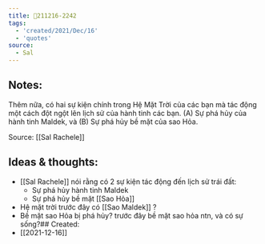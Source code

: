 ```yaml
---
title: 💬211216-2242
tags:
  - 'created/2021/Dec/16'
  - 'quotes'
source:
  - Sal
---
```


## Notes:
Thêm nữa, có hai sự kiện chính trong Hệ Mặt Trời của các bạn mà tác động một cách đột ngột lên lịch sử của hành tinh các bạn. (A) Sự phá hủy của hành tinh Maldek, và (B) Sự phá hủy bề mặt của sao Hỏa.

Source: [[Sal Rachele]]

## Ideas & thoughts:
- [[Sal Rachele]] nói rằng có 2 sự kiện tác động đến lịch sử trái đất:
	- Sự phá hủy hành tinh Maldek
	- Sự phá hủy bề mặt [[Sao Hỏa]]
- Hệ mặt trời trước đây có [[Sao Maldek]] ?
- Bề mặt sao Hỏa bị phá hủy? trước đây bề mặt sao hỏa ntn, và có sự sống?## Created:
- [[2021-12-16]]
